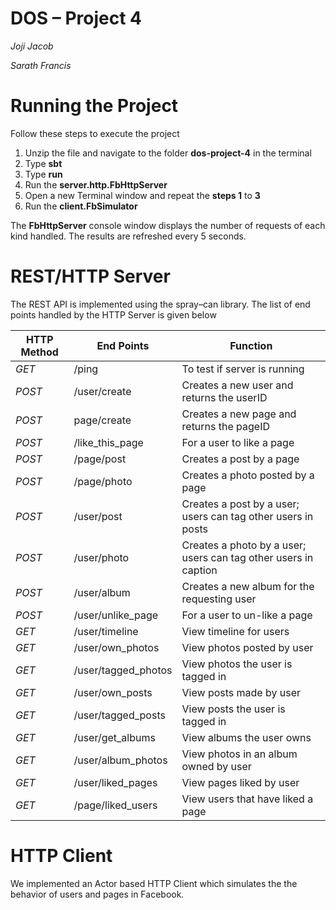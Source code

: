 # **DOS – Project 4**

_Joji Jacob_

_Sarath Francis_

# Running the Project

Follow these steps to execute the project

1. Unzip the file and navigate to the folder **dos-project-4** in the terminal
2. Type **sbt**
3. Type **run**
4. Run the **server.http.FbHttpServer**
5. Open a new Terminal window and repeat the **steps 1** to **3**
6. Run the **client.FbSimulator**

The **FbHttpServer** console window displays the number of requests of each kind handled. The results are refreshed every 5 seconds.

# REST/HTTP Server

The REST API is implemented using the spray–can library. The list of end points handled by the HTTP Server is given below



| **HTTP Method** | **End Points** | **Function** |
| --- | --- | --- |
| _GET_ | /ping | To test if server is running |
| _POST_ | /user/create | Creates a new user and returns the userID |
| _POST_ | page/create | Creates a new page and returns the pageID |
| _POST_ | /like\_this\_page | For a user to like a page |
| _POST_ | /page/post | Creates a post by a page |
| _POST_ | /page/photo | Creates a photo posted by a page |
| _POST_ | /user/post | Creates a post by a user; users can tag other users in posts |
| _POST_ | /user/photo | Creates a photo by a user; users can tag other users in caption |
| _POST_ | /user/album | Creates a new album for the requesting user |
| _POST_ | /user/unlike\_page | For a user to un-like a page |
| _GET_ | /user/timeline | View timeline for users |
| _GET_ | /user/own\_photos | View photos posted by user |
| _GET_ | /user/tagged\_photos | View photos the user is tagged in |
| _GET_ | /user/own\_posts | View posts made by user |
| _GET_ | /user/tagged\_posts | View posts the user is tagged in |
| _GET_ | /user/get\_albums | View albums the user owns  |
| _GET_ | /user/album\_photos | View photos in an album owned by user |
| _GET_ | /user/liked\_pages | View pages liked by user |
| _GET_ | /page/liked\_users | View users that have liked a page |


# HTTP Client

We implemented an Actor based HTTP Client which simulates the the behavior of users and pages in Facebook.